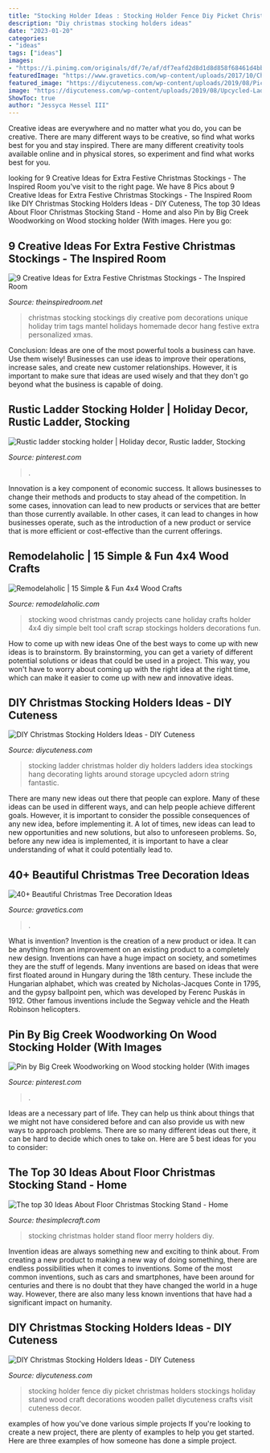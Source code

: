 ```yaml
---
title: "Stocking Holder Ideas : Stocking Holder Fence Diy Picket Christmas Holders Stockings Holiday Stand Wood Craft Decorations Wooden Pallet Diycuteness Crafts Visit Cuteness Decor"
description: "Diy christmas stocking holders ideas"
date: "2023-01-20"
categories:
- "ideas"
tags: ["ideas"]
images:
- "https://i.pinimg.com/originals/df/7e/af/df7eafd2d8d1d8d858f68461d4bb0015.jpg"
featuredImage: "https://www.gravetics.com/wp-content/uploads/2017/10/Christmas-Trees.jpg"
featured_image: "https://diycuteness.com/wp-content/uploads/2019/08/Picket-Fence-Stocking-Holder.jpg"
image: "https://diycuteness.com/wp-content/uploads/2019/08/Upcycled-Ladder-Stocking-Holder.jpg"
ShowToc: true
author: "Jessyca Hessel III"
---
```



Creative ideas are everywhere and no matter what you do, you can be creative. There are many different ways to be creative, so find what works best for you and stay inspired. There are many different creativity tools available online and in physical stores, so experiment and find what works best for you.

	

		
looking for 9 Creative Ideas for Extra Festive Christmas Stockings - The Inspired Room you've visit to the right page. We have 8 Pics about 9 Creative Ideas for Extra Festive Christmas Stockings - The Inspired Room like DIY Christmas Stocking Holders Ideas - DIY Cuteness, The top 30 Ideas About Floor Christmas Stocking Stand - Home and also Pin by Big Creek Woodworking on Wood stocking holder (With images. Here you go:
		
    
## 9 Creative Ideas For Extra Festive Christmas Stockings - The Inspired Room

<img loading=lazy src="http://theinspiredroom.net/wp-content/uploads/2017/11/Stockings-with-wood-name-tags-and-pom-pom-trim.jpg" onerror="this.onerror=null;this.src='https://tse2.mm.bing.net/th?id=OIP.azX7cTae0dvNUVdmyOF6EgHaLH&amp;pid=15.1';" alt="9 Creative Ideas for Extra Festive Christmas Stockings - The Inspired Room">

_Source: theinspiredroom.net_

>christmas stocking stockings diy creative pom decorations unique holiday trim tags mantel holidays homemade decor hang festive extra personalized xmas. 

	

Conclusion: Ideas are one of the most powerful tools a business can have. Use them wisely!
Businesses can use ideas to improve their operations, increase sales, and create new customer relationships. However, it is important to make sure that ideas are used wisely and that they don't go beyond what the business is capable of doing.

    
## Rustic Ladder Stocking Holder | Holiday Decor, Rustic Ladder, Stocking

<img loading=lazy src="https://i.pinimg.com/originals/10/4f/1f/104f1f8f003e7266959cf0749defde77.jpg" onerror="this.onerror=null;this.src='https://tse1.mm.bing.net/th?id=OIP.AmnWX62U0DSNnVjBMRrseQHaMK&amp;pid=15.1';" alt="Rustic ladder stocking holder | Holiday decor, Rustic ladder, Stocking">

_Source: pinterest.com_

>. 

	

Innovation is a key component of economic success. It allows businesses to change their methods and products to stay ahead of the competition. In some cases, innovation can lead to new products or services that are better than those currently available. In other cases, it can lead to changes in how businesses operate, such as the introduction of a new product or service that is more efficient or cost-effective than the current offerings.

    
## Remodelaholic | 15 Simple &amp; Fun 4x4 Wood Crafts

<img loading=lazy src="https://www.remodelaholic.com/wp-content/uploads/2017/06/4x4-wood-craft-projects_Her-Tool-Belt-540x800.jpeg" onerror="this.onerror=null;this.src='https://tse2.mm.bing.net/th?id=OIP.TuGLDvTbayzshXsCB-8hbgHaK-&amp;pid=15.1';" alt="Remodelaholic | 15 Simple &amp; Fun 4x4 Wood Crafts">

_Source: remodelaholic.com_

>stocking wood christmas candy projects cane holiday crafts holder 4x4 diy simple belt tool craft scrap stockings holders decorations fun. 

	

How to come up with new ideas
One of the best ways to come up with new ideas is to brainstorm. By brainstorming, you can get a variety of different potential solutions or ideas that could be used in a project. This way, you won't have to worry about coming up with the right idea at the right time, which can make it easier to come up with new and innovative ideas.

    
## DIY Christmas Stocking Holders Ideas - DIY Cuteness

<img loading=lazy src="https://diycuteness.com/wp-content/uploads/2019/08/Upcycled-Ladder-Stocking-Holder.jpg" onerror="this.onerror=null;this.src='https://tse3.mm.bing.net/th?id=OIP._xAjlpZgFUW2yoOQkezCkgHaHa&amp;pid=15.1';" alt="DIY Christmas Stocking Holders Ideas - DIY Cuteness">

_Source: diycuteness.com_

>stocking ladder christmas holder diy holders ladders idea stockings hang decorating lights around storage upcycled adorn string fantastic. 

	

There are many new ideas out there that people can explore. Many of these ideas can be used in different ways, and can help people achieve different goals. However, it is important to consider the possible consequences of any new idea, before implementing it. A lot of times, new ideas can lead to new opportunities and new solutions, but also to unforeseen problems. So, before any new idea is implemented, it is important to have a clear understanding of what it could potentially lead to.

    
## 40+ Beautiful Christmas Tree Decoration Ideas

<img loading=lazy src="https://www.gravetics.com/wp-content/uploads/2017/10/Christmas-Trees.jpg" onerror="this.onerror=null;this.src='https://tse1.mm.bing.net/th?id=OIP.CbdyI9HIylc7DxZgs_ElkgHaJ1&amp;pid=15.1';" alt="40+ Beautiful Christmas Tree Decoration Ideas">

_Source: gravetics.com_

>. 

	

What is invention?
Invention is the creation of a new product or idea. It can be anything from an improvement on an existing product to a completely new design. Inventions can have a huge impact on society, and sometimes they are the stuff of legends.
Many inventions are based on ideas that were first floated around in Hungary during the 18th century. These include the Hungarian alphabet, which was created by Nicholas-Jacques Conte in 1795, and the gypsy ballpoint pen, which was developed by Ferenc Puskás in 1912. Other famous inventions include the Segway vehicle and the Heath Robinson helicopters.

    
## Pin By Big Creek Woodworking On Wood Stocking Holder (With Images

<img loading=lazy src="https://i.pinimg.com/originals/df/7e/af/df7eafd2d8d1d8d858f68461d4bb0015.jpg" onerror="this.onerror=null;this.src='https://tse4.mm.bing.net/th?id=OIP.a7oVlc8Nm72zbyerQFQzHgHaJ4&amp;pid=15.1';" alt="Pin by Big Creek Woodworking on Wood stocking holder (With images">

_Source: pinterest.com_

>. 

	

Ideas are a necessary part of life. They can help us think about things that we might not have considered before and can also provide us with new ways to approach problems. There are so many different ideas out there, it can be hard to decide which ones to take on. Here are 5 best ideas for you to consider: 

    
## The Top 30 Ideas About Floor Christmas Stocking Stand - Home

<img loading=lazy src="https://thesimplecraft.com/wp-content/uploads/2019/09/floor-christmas-stocking-stand-best-of-merry-christmas-stocking-holder-of-floor-christmas-stocking-stand.jpg" onerror="this.onerror=null;this.src='https://tse4.mm.bing.net/th?id=OIP.YZWX4w2Ep6CmARtr8v27ZQHaHa&amp;pid=15.1';" alt="The top 30 Ideas About Floor Christmas Stocking Stand - Home">

_Source: thesimplecraft.com_

>stocking christmas holder stand floor merry holders diy. 

	

Invention ideas are always something new and exciting to think about. From creating a new product to making a new way of doing something, there are endless possibilities when it comes to inventions. Some of the most common inventions, such as cars and smartphones, have been around for centuries and there is no doubt that they have changed the world in a huge way. However, there are also many less known inventions that have had a significant impact on humanity.

    
## DIY Christmas Stocking Holders Ideas - DIY Cuteness

<img loading=lazy src="https://diycuteness.com/wp-content/uploads/2019/08/Picket-Fence-Stocking-Holder.jpg" onerror="this.onerror=null;this.src='https://tse3.mm.bing.net/th?id=OIP.HMISbKycyR7oluR_nHuxTwHaNK&amp;pid=15.1';" alt="DIY Christmas Stocking Holders Ideas - DIY Cuteness">

_Source: diycuteness.com_

>stocking holder fence diy picket christmas holders stockings holiday stand wood craft decorations wooden pallet diycuteness crafts visit cuteness decor. 

	

examples of how you've done various simple projects
If you're looking to create a new project, there are plenty of examples to help you get started. Here are three examples of how someone has done a simple project.

